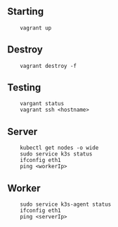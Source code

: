 ## Starting
```
	vagrant up
```

## Destroy
```
	vagrant destroy -f
```

## Testing
```
	vargant status
	vagrant ssh <hostname>
```

## Server
```
	kubectl get nodes -o wide
	sudo service k3s status
	ifconfig eth1
	ping <workerIp>
```


## Worker
```
	sudo service k3s-agent status
	ifconfig eth1
	ping <serverIp>
```


